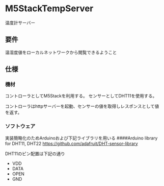 # M5StackTempServer
温度計サーバー

## 要件
温湿度値をローカルネットワークから閲覧できるようこと

## 仕様
### 機材
コントローラとしてM5Stackを利用する。
センサーとしてDHT11を使用する。

コントローラはhttpサーバーを起動、センサーの値を取得しレスポンスとして値を返す。

### ソフトウェア
実装簡略化のためArduinoおよび下記ライブラリを用いる
####Arduino library for DHT11, DHT22
https://github.com/adafruit/DHT-sensor-library

DHT11のピン配置は下記の通り
* VDD
* DATA
* OPEN
* GND
